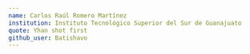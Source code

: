 ```yaml
---
name: Carlos Raúl Romero Martínez
institution: Instituto Tecnológico Superior del Sur de Guanajuato
quote: Yhan shot first
github_user: Batishavo
---
```

